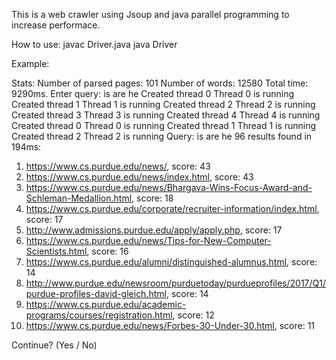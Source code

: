 This is a web crawler using Jsoup and java parallel programming to increase performace.

How to use:
javac Driver.java
java Driver <args>

Example:

Stats: 
Number of parsed pages: 101
Number of words: 12580
Total time: 9290ms.
Enter query:
is are he
Created thread 0
Thread 0 is running
Created thread 1
Thread 1 is running
Created thread 2
Thread 2 is running
Created thread 3
Thread 3 is running
Created thread 4
Thread 4 is running
Created thread 0
Thread 0 is running
Created thread 1
Thread 1 is running
Created thread 2
Thread 2 is running
Query: is are he
96 results found in 194ms:

1) https://www.cs.purdue.edu/news/, score: 43
2) https://www.cs.purdue.edu/news/index.html, score: 43
3) https://www.cs.purdue.edu/news/Bhargava-Wins-Focus-Award-and-Schleman-Medallion.html, score: 18
4) https://www.cs.purdue.edu/corporate/recruiter-information/index.html, score: 17
5) http://www.admissions.purdue.edu/apply/apply.php, score: 17
6) https://www.cs.purdue.edu/news/Tips-for-New-Computer-Scientists.html, score: 16
7) https://www.cs.purdue.edu/alumni/distinguished-alumnus.html, score: 14
8) http://www.purdue.edu/newsroom/purduetoday/purdueprofiles/2017/Q1/purdue-profiles-david-gleich.html, score: 14
9) https://www.cs.purdue.edu/academic-programs/courses/registration.html, score: 12
10) https://www.cs.purdue.edu/news/Forbes-30-Under-30.html, score: 11

Continue? (Yes / No)
